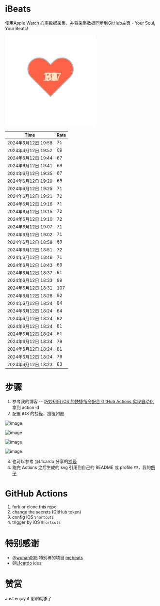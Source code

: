 # iBeats
使用Apple Watch 心率数据采集，并将采集数据同步到GitHub主页 - Your Soul, Your Beats!

![](./files/heart.svg)

<!--START_SECTION:my_heart_rate-->
| Time | Rate | 
 | ---- | ---- | 
| 2024年6月12日 19:58 | 71 |
| 2024年6月12日 19:52 | 69 |
| 2024年6月12日 19:44 | 67 |
| 2024年6月12日 19:41 | 69 |
| 2024年6月12日 19:35 | 67 |
| 2024年6月12日 19:29 | 68 |
| 2024年6月12日 19:25 | 71 |
| 2024年6月12日 19:21 | 72 |
| 2024年6月12日 19:16 | 71 |
| 2024年6月12日 19:15 | 72 |
| 2024年6月12日 19:10 | 72 |
| 2024年6月12日 19:07 | 71 |
| 2024年6月12日 19:02 | 71 |
| 2024年6月12日 18:58 | 69 |
| 2024年6月12日 18:51 | 72 |
| 2024年6月12日 18:46 | 71 |
| 2024年6月12日 18:43 | 69 |
| 2024年6月12日 18:37 | 91 |
| 2024年6月12日 18:33 | 99 |
| 2024年6月12日 18:31 | 107 |
| 2024年6月12日 18:28 | 92 |
| 2024年6月12日 18:24 | 84 |
| 2024年6月12日 18:24 | 84 |
| 2024年6月12日 18:24 | 82 |
| 2024年6月12日 18:24 | 81 |
| 2024年6月12日 18:24 | 81 |
| 2024年6月12日 18:24 | 79 |
| 2024年6月12日 18:24 | 81 |
| 2024年6月12日 18:24 | 79 |
| 2024年6月12日 18:23 | 83 |

<!--END_SECTION:my_heart_rate-->

# 步骤
1. 参考我的博客 -- [巧妙利用 iOS 的快捷指令配合 GitHub Actions 实现自动化](https://github.com/yihong0618/gitblog/issues/198) 拿到 action id
2. 配置 iOS 的捷径，捷径如图

![image](https://user-images.githubusercontent.com/15976103/122154218-0db0b480-ce97-11eb-93bb-5aec07c558dc.png)

![image](https://user-images.githubusercontent.com/15976103/122154236-186b4980-ce97-11eb-8e4b-70551a0391ae.png)

![image](https://user-images.githubusercontent.com/15976103/122154268-2d47dd00-ce97-11eb-902e-3acf292265a9.png)

![image](https://user-images.githubusercontent.com/15976103/122174055-fa144680-ceb4-11eb-9be2-3eb83cd516f7.png)

3. 也可以参考 @L1cardo 分享的[捷径](https://www.icloud.com/shortcuts/6ab6047b459c41ad822ad6b94b1c03d4)
4. 跑完 Actions 之后生成的 svg 引用到自己的 README 或 profile 中，我的[例子](https://github.com/yihong0618) 

# GitHub Actions

1. fork or clone this repo
2. change the secrets (GitHub token)
3. config iOS `Shortcuts` 
4. trigger by iOS `Shortcuts`

# 特别感谢
- @[wuhan005](https://github.com/wuhan005) 特别棒的项目 [mebeats](https://github.com/wuhan005/mebeats)
- @[L1cardo](https://github.com/L1cardo) idea

# 赞赏
Just enjoy it
谢谢就够了
